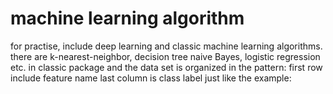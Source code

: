 # machine learning algorithm
for practise, include deep learning and classic machine learning algorithms.
 there are k-nearest-neighbor, decision tree
naive Bayes, logistic regression etc. in classic package
and
the data set is organized in the pattern:
 first row include  feature name
 last column is class label
 just like the example:
